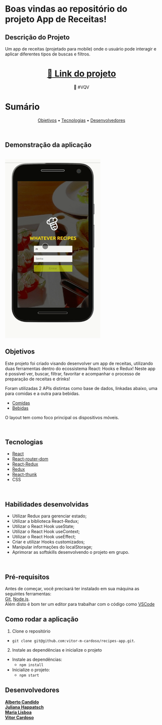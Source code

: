 # Boas vindas ao repositório do projeto App de Receitas!

## Descrição do Projeto

<p>Um app de receitas (projetado para mobile) onde o usuário pode interagir e aplicar diferentes tipos de buscas e filtros.</p>
<h1 align="center">  <a href="https://vitor-m-cardoso.github.io/recipes-app/">🔗 Link do projeto</a>  </h1>  <p align="center">🚀 #VQV</p>


# Sumário
<p align="center">  <a href="#objetivos">Objetivos</a> •  <a href="#tecnologias">Tecnologias</a>  • <a href="#desenvolvedores">Desenvolvedores</a>  </p>
<br/>

## Demonstração da aplicação
<br/>
<img src="./app.gif" />
<br/>

## Objetivos
Este projeto foi criado visando desenvolver um app de receitas, utilizando duas ferramentas dentro do ecossistema React: Hooks e Redux! Neste app é possível ver, buscar, filtrar, favoritar e acompanhar o processo de preparação de receitas e drinks!

Foram utilizadas 2 APIs distintas como base de dados, linkadas abaixo, uma para comidas e a outra para bebidas.

- <a href="https://www.themealdb.com/api.php">Comidas</a>
- <a href="https://www.thecocktaildb.com/api.php">Bebidas</a>

O layout tem como foco principal os dispositivos móveis.

<br/>

## Tecnologias

- <a href="https://pt-br.reactjs.org/docs/getting-started.html">React</a>
- <a href="https://reactrouter.com/web/guides/quick-start">React-router-dom</a>
- <a href="https://react-redux.js.org/">React-Redux</a>
- <a href="https://redux.js.org/">Redux</a>
- <a href="https://www.npmjs.com/package/redux-thunk">React-thunk</a>
- CSS

<br/>

## Habilidades desenvolvidas

- Utilizar Redux para gerenciar estado;
- Utilizar a biblioteca React-Redux;
- Utilizar o React Hook useState;
- Utilizar o React Hook useContext;
- Utilizar o React Hook useEffect;
- Criar e utilizar Hooks customizados;
- Manipular informações do localStorage;
- Aprimorar as softskills desenvolvendo o projeto em grupo.

<br/>

##  Pré-requisitos

Antes de começar, você precisará ter instalado em sua máquina as seguintes ferramentas:  
[Git](https://git-scm.com/), [Node.js](https://nodejs.org/en/).  
Além disto é bom ter um editor para trabalhar com o código como [VSCode](https://code.visualstudio.com/)

## Como rodar a aplicação

1. Clone o repositório
  * `git clone git@github.com:vitor-m-cardoso/recipes-app.git`.
2. Instale as dependências e inicialize o projeto
  * Instale as dependências:
    * `npm install`
  * Inicialize o projeto:
    * `npm start`

## Desenvolvedores

<a href="https://github.com/albertoscandido">**Alberto Candido**</a>
<br />
<a href="https://github.com/juliana-happatsch">**Juliana Happatsch**</a>
<br />
<a href="https://github.com/marialisboa600">**Maria Lisboa**</a>
<br />
<a href="https://github.com/vitor-m-cardoso">**Vitor Cardoso**</a>

